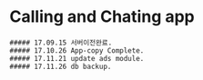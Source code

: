 # Calling and Chating app

```
##### 17.09.15 서버이전완료.
##### 17.10.26 App-copy Complete.
##### 17.11.21 update ads module.
##### 17.11.26 db backup.
```